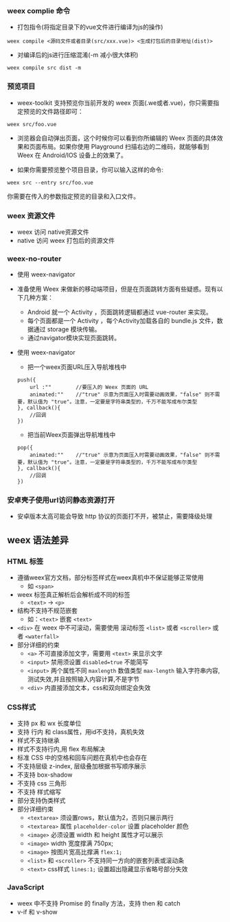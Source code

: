 ### weex complie 命令
* 打包指令(将指定目录下的vue文件进行编译为js的操作)

```
weex compile <源码文件或者目录(src/xxx.vue)> <生成打包后的目录地址(dist)>
```
* 对编译后的js进行压缩混淆(-m 减小很大体积)

```
weex compile src dist -m
```

### 预览项目
* weex-toolkit 支持预览你当前开发的 weex 页面(.we或者.vue)，你只需要指定预览的文件路径即可：

```
weex src/foo.vue
```

* 浏览器会自动弹出页面，这个时候你可以看到你所编辑的 Weex 页面的具体效果和页面布局。如果你使用 Playground 扫描右边的二维码，就能够看到 Weex 在 Android/IOS 设备上的效果了。

* 如果你需要预览整个项目目录，你可以输入这样的命令:

```
weex src --entry src/foo.vue
```
你需要在传入的参数指定预览的目录和入口文件。

### weex 资源文件
* weex 访问 native资源文件
* native 访问 weex 打包后的资源文件

### weex-no-router
* 使用 weex-navigator
* 准备使用 Weex 来做新的移动端项目，但是在页面跳转方面有些疑惑。现有以下几种方案：
	* Android 就一个 Activity ，页面跳转逻辑都通过 vue-router 来实现。
	* 每个页面都是一个 Activity ，每个Activity加载各自的 bundle.js 文件，数据通过 storage 模块传输。
	* 通过navigator模块实现页面跳转。
* 使用 weex-navigator
	* 把一个weex页面URL压入导航堆栈中
	
	```
	push({
	    url :""        //要压入的 Weex 页面的 URL
	    animated:""    //"true" 示意为页面压入时需要动画效果，"false" 则不需要，默认值为 "true"。注意，一定要是字符串类型的，千万不能写成布尔类型
	}, callback(){
	    //回调
	})
	```

	* 把当前Weex页面弹出导航堆栈中

	```
	pop({
	    animated:""    //"true" 示意为页面压入时需要动画效果，"false" 则不需要，默认值为 "true"。注意，一定要是字符串类型的，千万不能写成布尔类型
	}, callback(){
	    //回调
	})
	```

### 安卓壳子使用url访问静态资源打开
* 安卓版本太高可能会导致 http 协议的页面打不开，被禁止，需要降级处理

## weex 语法差异
### HTML 标签
* 遵循weex官方文档，部分标签样式在weex真机中不保证能够正常使用
	* 如 `<span>`
* weex 标签真正解析后会解析成不同的标签
	* `<text>` -> `<p>`
* 结构不支持不规范嵌套
	* 如：`<text>` 嵌套 `<text>`
* `<div>` 在 weex 中不可滚动，需要使用 滚动标签 `<list>` 或者 `<scroller>` 或者 `<waterfall>` 
* 部分详细的约束
	* `<a>` 不可直接添加文字，需要用 `<text>` 来显示文字
	* `<input>` 禁用须设置 `disabled=true` 不能简写
	* `<input>` 两个属性不同 `maxlength` 数值类型 `max-length` 输入字符串内容,测试失效,并且按照输入内容计算,不是字节
	* `<div>` 内直接添加文本，css和双向绑定会失效

### CSS样式
* 支持 px 和 wx 长度单位
* 支持 行内 和 class属性，用id不支持，真机失效
* 样式不支持继承
* 样式不支持行内,用 flex 布局解决
* 标准 CSS 中的空格和回车问题在真机中也会存在
* 不支持层级 z-index, 层级叠加根据书写顺序展示
* 不支持 box-shadow
* 不支持 css 三角形
* 不支持 样式缩写
* 部分支持伪类样式
* 部分详细约束
	* `<textarea>` 须设置rows，默认值为2，否则只展示两行
	* `<textarea>` 属性 `placeholder-color` 设置 placeholder 颜色
	* `<image>` 必须设置 width 和 height 属性才可以展示
	* `<image>` width 宽度撑满 750px;
	* `<image>` 按图片宽高比撑满 `flex:1;`
	* `<list>` 和 `<scroller>` 不支持同一方向的嵌套列表或滚动条
	* `<text>` css样式 `lines:1;` 设置超出隐藏显示省略号部分失效

### JavaScript
* weex 中不支持 Promise 的 finally 方法，支持 then 和 catch
* v-if 和 v-show